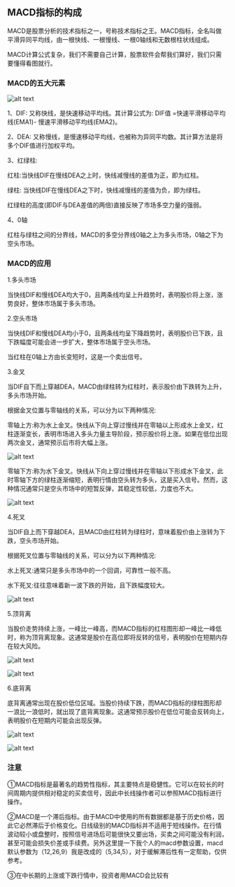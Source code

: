 ## MACD指标的构成



MACD是股票分析的技术指标之一，号称技术指标之王。MACD指标，全名叫做平滑异同平均线，由一根快线、一根慢线、一根0轴线和无数根柱状线组成。



MACD计算公式复杂，我们不需要自己计算，股票软件会帮我们算好，我们只需要懂得看图就行。



### MACD的五大元素

![alt text](assets/技术指标-macd/image.png)




1、DIF: 又称快线，是快速移动平均线。其计算公式为: DIF值 =快速平滑移动平均线(EMA1)- 慢速平滑移动平均线(EMA2)。



2、DEA: 又称慢线，是慢速移动平均线，也被称为异同平均数。其计算方法是将多个DIF值进行加权平均。



3、红绿柱:



红柱:当快线DIF在慢线DEA之上时，快线减慢线的差值为正，即为红柱。



绿柱: 当快线DIF在慢线DEA之下时，快线减慢线的差值为负，即为绿柱。



红绿柱的高度(即DIF与DEA差值的两倍)直接反映了市场多空力量的强弱。



4、0轴



红柱与绿柱之间的分界线，MACD的多空分界线0轴之上为多头市场，0轴之下为空头市场。







### MACD的应用



1.多头市场



当快线DIF和慢线DEA均大于0，且两条线均呈上升趋势时，表明股价将上涨，涨势良好，整体市场属于多头市场。



2.空头市场



当快线DIF和慢线DEA均小于0，且两条线均呈下降趋势时，表明股价已下跌，且下跌幅度可能会进一步扩大，整体市场属于空头市场。



当红柱在0轴上方由长变短时，这是一个卖出信号。



3.金叉

当DIF自下而上穿越DEA，MACD由绿柱转为红柱时，表示股价由下跌转为上升，多头市场开始。



根据金叉位置与零轴线的关系，可以分为以下两种情况:



零轴上方:称为水上金叉。快线从下向上穿过慢线并在零轴以上形成水上金叉，红柱逐渐变长，表明市场进入多头力量主导阶段，预示股价将上涨。如果在低位出现两次金叉，通常预示后市将大幅上涨。


![alt text](assets/技术指标-macd/image-1.png)







零轴下方:称为水下金叉。快线从下向上穿过慢线并在零轴以下形成水下金叉，此时零轴下方的绿柱逐渐缩短，表明行情由空头转为多头，这是买入信号。然而，这种情况通常只是空头市场中的短暂反弹，其稳定性较低，力度也不大。


![alt text](assets/技术指标-macd/image-2.png)





4.死叉



当DIF自上而下穿越DEA，且MACD由红柱转为绿柱时，意味着股价由上涨转为下跌，空头市场开始。



根据死叉位置与零轴线的关系，可以分为以下两种情况:



水上死叉:通常只是多头市场中的一个回调，可靠性一般不高。



水下死叉:往往意味着新一波下跌的开始，且下跌幅度较大。


![alt text](assets/技术指标-macd/image-3.png)



5.顶背离



当股价走势持续上涨，一峰比一峰高，而MACD指标的红柱图形却一峰比一峰低时，称为顶背离现象。这通常是股价在高位即将反转的信号，表明股价在短期内存在较大风险。



![alt text](assets/技术指标-macd/image-4.png)

![alt text](assets/技术指标-macd/image-5.png)

6.底背离



底背离通常出现在股价低位区域。当股价持续下跌，而MACD指标的绿柱图形却一浪比一浪低时，就出现了底背离现象。这通常预示股价在低位可能会反转向上，表明股价在短期内可能会出现反弹。


![alt text](assets/技术指标-macd/image-6.png)







![alt text](assets/技术指标-macd/image-7.png)




### 注意



①MACD指标是最著名的趋势性指标，其主要特点是稳健性。它可以在较长的时间周期内提供相对稳定的买卖信号，因此中长线操作者可以参照MACD指标进行操作。



②MACD是一个滞后指标。由于MACD中使用的所有数据都是基于历史价格，因此它必然滞后于价格变化。日线级别的MACD指标并不适用于短线操作。在行情波动较小或盘整时，按照信号进场后可能很快又要出场，买卖之间可能没有利润，甚至可能会损失价差或手续费。另外这里提一下我个人的macd参数设置，macd默认参数为（12,26,9）我是改成的（5,34,5），对于缓解滞后性有一定帮助，仅供参考。



③在中长期的上涨或下跌行情中，投资者用MACD会比较有